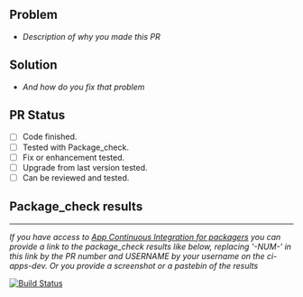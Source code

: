 ## Problem

- *Description of why you made this PR*

## Solution

- *And how do you fix that problem*

## PR Status

- [ ] Code finished.
- [ ] Tested with Package_check.
- [ ] Fix or enhancement tested.
- [ ] Upgrade from last version tested.
- [ ] Can be reviewed and tested.

## Package_check results

---

*If you have access to [App Continuous Integration for packagers](https://yunohost.org/#/packaging_apps_ci) you can provide a link to the package_check results like below, replacing '-NUM-' in this link by the PR number and USERNAME by your username on the ci-apps-dev. Or you provide a screenshot or a pastebin of the results*

[![Build Status](https://ci-apps-dev.yunohost.org/jenkins/job/APP_ynh%20PR-NUM-%20(USERNAME)/badge/icon)](https://ci-apps-dev.yunohost.org/jenkins/job/APP_ynh%20PR-NUM-%20(USERNAME)/)

